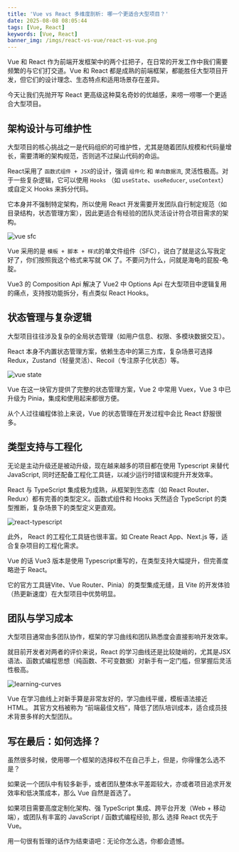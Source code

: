 ```yaml
---
title: 'Vue vs React 多维度剖析: 哪一个更适合大型项目？'
date: 2025-08-08 08:05:44
tags: [Vue, React]
keywords: [Vue, React]
banner_img: /imgs/react-vs-vue/react-vs-vue.png
---
```


Vue 和 React 作为前端开发框架中的两个扛把子，在日常的开发工作中我们需要频繁的与它们打交道。Vue 和 React 都是成熟的前端框架，都能胜任大型项目开发，但它们的设计理念、生态特点和适用场景存在差异。

今天让我们先抛开写 React 更高级这种莫名奇妙的优越感，来唠一唠哪一个更适合大型项目。


## 架构设计与可维护性

大型项目的核心挑战之一是代码组织的可维护性，尤其是随着团队规模和代码量增长，需要清晰的架构规范，否则逃不过屎山代码的命运。

React采用了 `函数式组件 + JSX`的设计，强调 `组件化` 和 `单向数据流`, 灵活性极高。对于一些复杂逻辑，它可以使用 `Hooks` （如 `useState`、`useReducer`, `useContext`）或自定义 Hooks 来拆分代码。


它本身并不强制特定架构，所以使用 React 开发需要开发团队自行制定规范（如目录结构，状态管理方案），因此更适合有经验的团队灵活设计符合项目需求的架构。

![vue sfc](https://www.jvxiao.cn/imgs/react-vs-vue/vue-sfc.png)


Vue 采用的是 `模板 + 脚本 + 样式`的单文件组件（SFC），说白了就是这么写我定好了，你们按照我这个格式来写就 OK 了。不要问为什么，问就是海龟的屁股-龟腚。

Vue3 的 Composition Api 解决了 Vue2 中 Options Api 在大型项目中逻辑复用的痛点，支持按功能拆分，有点类似 React Hooks。


## 状态管理与复杂逻辑

大型项目往往涉及复杂的全局状态管理（如用户信息、权限、多模块数据交互）。

React 本身不内置状态管理方案，依赖生态中的第三方库，复杂场景可选择 Redux，Zustand（轻量灵活）、Recoil（专注原子化状态）等。

![vue state](https://www.jvxiao.cn/imgs/react-vs-vue/state.png)


Vue 在这一块官方提供了完整的状态管理方案，Vue 2 中常用 Vuex，Vue 3 中已升级为 Pinia，集成和使用起来都很方便。

从个人过往编程体验上来说，Vue 的状态管理在开发过程中会比 React 舒服很多。

## 类型支持与工程化

无论是主动升级还是被动升级，现在越来越多的项目都在使用 Typescript 来替代 JavaScript, 同时还配备工程化工具链，以减少运行时错误和提升开发效率。

React 与 TypeScript 集成极为成熟，从框架到生态库（如 React Router、Redux）都有完善的类型定义。函数式组件和 Hooks 天然适合 TypeScript 的类型推断，复杂场景下的类型定义更直观。

![react-typescript](https://www.jvxiao.cn/imgs/react-vs-vue/react-typescript.png)


此外， React 的工程化工具链也很丰富。如 Create React App、Next.js 等，适合复杂项目的工程化需求。

Vue 的话 Vue3 版本是使用 Typescript重写的，在类型支持大幅提升，但完善度略逊于 React。

它的官方工具链Vite、Vue Router、Pinia）的类型集成无缝，且 Vite 的开发体验（热更新速度）在大型项目中优势明显。

## 团队与学习成本

大型项目通常由多团队协作，框架的学习曲线和团队熟悉度会直接影响开发效率。

就目前开发者对两者的评价来说，React 的学习曲线还是比较陡峭的，尤其是JSX 语法、函数式编程思想（纯函数、不可变数据）对新手有一定门槛，但掌握后灵活性极高。

![learning-curves](https://www.jvxiao.cn/imgs/react-vs-vue/learning-curves.jpg)


Vue 在学习曲线上对新手算是非常友好的，学习曲线平缓，模板语法接近 HTML。 其官方文档被称为 “前端最佳文档”，降低了团队培训成本，适合成员技术背景多样的大型团队。


## 写在最后：如何选择？

虽然很多时候，使用哪一个框架的选择权不在自己手上，但是，你得懂怎么选不是？

如果说一个团队中有较多新手，或者团队整体水平差距较大，亦或者项目追求开发效率和低决策成本，那么 Vue 自然是首选了。

如果项目需要高度定制化架构、强 TypeScript 集成、跨平台开发（Web + 移动端），或团队有丰富的 JavaScript / 函数式编程经验, 那么 选择 React 优先于 Vue。

用一句很有哲理的话作为结束语吧：无论你怎么选，你都会遗憾。

